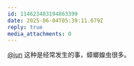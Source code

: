 ```yaml
---
id: 114623483194863399
date: 2025-06-04T05:39:11.679Z
reply: true
media_attachments: 0
---
```


[@jun](https://social.luzhaojun.com/@jun) 这种是经常发生的事，蟑螂蝗虫很多。

